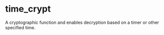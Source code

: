 # time_crypt
A cryptographic function and enables decryption based on a timer or other specified time.
